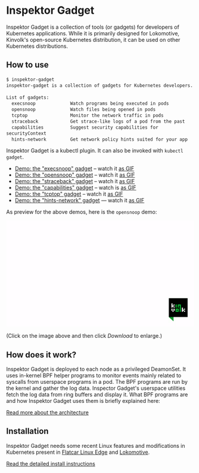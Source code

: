 # Inspektor Gadget

Inspektor Gadget is a collection of tools (or gadgets) for developers of
Kubernetes applications. While it is primarily designed for Lokomotive,
Kinvolk's open-source Kubernetes distribution, it can be used on other
Kubernetes distributions.

## How to use

```
$ inspektor-gadget
inspektor-gadget is a collection of gadgets for Kubernetes developers.

List of gadgets:
  execsnoop             Watch programs being executed in pods
  opensnoop             Watch files being opened in pods
  tcptop                Monitor the network traffic in pods
  straceback            Get strace-like logs of a pod from the past
  capabilities          Suggest security capabilities for securityContext
  hints-network         Get network policy hints suited for your app
```

Inspektor Gadget is a kubectl plugin. It can also be invoked with `kubectl gadget`.

- [Demo: the "execsnoop" gadget](Documentation/demo-execsnoop.md) – watch it [as GIF](Documentation/demo-execsnoop-gifterminal.md)
- [Demo: the "opensnoop" gadget](Documentation/demo-opensnoop.md) – watch it [as GIF](Documentation/demo-opensnoop-gifterminal.md)
- [Demo: the "straceback" gadget](Documentation/demo-straceback.md) – watch it [as GIF](Documentation/demo-straceback-gifterminal.md)
- [Demo: the "capabilities" gadget](Documentation/demo-capabilities.md) – watch is [as GIF](Documentation/demo-capabilities-gifterminal.md)
- [Demo: the "tcptop" gadget](Documentation/demo-tcptop.md) – watch it [as GIF](Documentation/demo-tcptop-gifterminal.md)
- [Demo: the "hints-network" gadget](Documentation/demo-hints-network.md) — watch it [as GIF](Documentation/demo-hints-network-gifterminal.md)

As preview for the above demos, here is the `opensnoop` demo:

![](Documentation/demo-opensnoop-gifterminal.gif)

(Click on the image above and then click *Download* to enlarge.)

## How does it work?

Inspektor Gadget is deployed to each node as a privileged DeamonSet.
It uses in-kernel BPF helper programs to monitor events mainly related to
syscalls from userspace programs in a pod. The BPF programs are run by
the kernel and gather the log data. Inspector Gadget's userspace
utilities fetch the log data from ring buffers and display it. What BPF
programs are and how Inspektor Gadget uses them is briefly explained here:

[Read more about the architecture](Documentation/architecture.md)

## Installation

Inspektor Gadget needs some recent Linux features and modifications in Kubernetes present in [Flatcar Linux Edge](https://kinvolk.io/blog/2019/05/introducing-the-flatcar-linux-edge-channel/) and [Lokomotive](https://kinvolk.io/blog/2019/05/driving-kubernetes-forward-with-lokomotive/).

[Read the detailed install instructions](Documentation/install.md)

